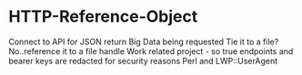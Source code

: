 # HTTP-Reference-Object
Connect to API for JSON return
Big Data being requested
Tie it to a file?
No..reference it to a file handle
Work related project - so true endpoints and bearer keys are redacted for security reasons
Perl and LWP::UserAgent
